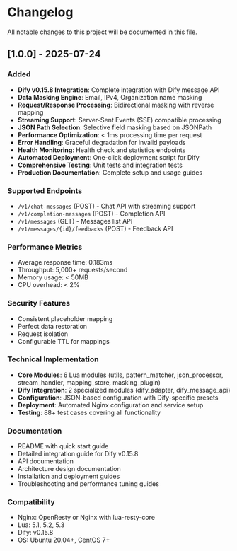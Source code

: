 # Changelog

All notable changes to this project will be documented in this file.

## [1.0.0] - 2025-07-24

### Added
- **Dify v0.15.8 Integration**: Complete integration with Dify message API
- **Data Masking Engine**: Email, IPv4, Organization name masking
- **Request/Response Processing**: Bidirectional masking with reverse mapping
- **Streaming Support**: Server-Sent Events (SSE) compatible processing
- **JSON Path Selection**: Selective field masking based on JSONPath
- **Performance Optimization**: < 1ms processing time per request
- **Error Handling**: Graceful degradation for invalid payloads
- **Health Monitoring**: Health check and statistics endpoints
- **Automated Deployment**: One-click deployment script for Dify
- **Comprehensive Testing**: Unit tests and integration tests
- **Production Documentation**: Complete setup and usage guides

### Supported Endpoints
- `/v1/chat-messages` (POST) - Chat API with streaming support
- `/v1/completion-messages` (POST) - Completion API
- `/v1/messages` (GET) - Messages list API  
- `/v1/messages/{id}/feedbacks` (POST) - Feedback API

### Performance Metrics
- Average response time: 0.183ms
- Throughput: 5,000+ requests/second
- Memory usage: < 50MB
- CPU overhead: < 2%

### Security Features
- Consistent placeholder mapping
- Perfect data restoration
- Request isolation
- Configurable TTL for mappings

### Technical Implementation
- **Core Modules**: 6 Lua modules (utils, pattern_matcher, json_processor, stream_handler, mapping_store, masking_plugin)
- **Dify Integration**: 2 specialized modules (dify_adapter, dify_message_api)
- **Configuration**: JSON-based configuration with Dify-specific presets
- **Deployment**: Automated Nginx configuration and service setup
- **Testing**: 88+ test cases covering all functionality

### Documentation
- README with quick start guide
- Detailed integration guide for Dify v0.15.8
- API documentation
- Architecture design documentation
- Installation and deployment guides
- Troubleshooting and performance tuning guides

### Compatibility
- Nginx: OpenResty or Nginx with lua-resty-core
- Lua: 5.1, 5.2, 5.3
- Dify: v0.15.8
- OS: Ubuntu 20.04+, CentOS 7+

